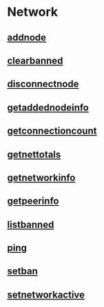 # Network
## [addnode](addnode.md)
## [clearbanned](clearbanned.md)
## [disconnectnode](disconnectnode.md)
## [getaddednodeinfo](getaddednodeinfo.md)
## [getconnectioncount](getconnectioncount.md)
## [getnettotals](getnettotals.md)
## [getnetworkinfo](getnetworkinfo.md)
## [getpeerinfo](getpeerinfo.md)
## [listbanned](listbanned.md)
## [ping](ping.md)
## [setban](setban.md)
## [setnetworkactive](setnetworkactive.md)
